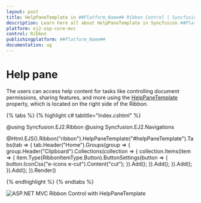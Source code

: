 ```yaml
---
layout: post
title: HelpPaneTemplate in ##Platform_Name## Ribbon Control | Syncfusion
description: Learn here all about HelpPaneTemplate in Syncfusion ##Platform_Name## Ribbon control of Syncfusion Essential JS 2 and more.
platform: ej2-asp-core-mvc
control: Ribbon
publishingplatform: ##Platform_Name##
documentation: ug
---
```


# Help pane

The users can access help content for tasks like controlling document permissions, sharing features, and more using the [HelpPaneTemplate](https://help.syncfusion.com/cr/aspnetmvc-js2/syncfusion.ej2.ribbon.ribbon.html#Syncfusion_EJ2_Ribbon_Ribbon_HelpPaneTemplate) property, which is located on the right side of the Ribbon.

{% tabs %}
{% highlight c# tabtitle="Index.cshtml" %}

@using Syncfusion.EJ2.Ribbon
@using Syncfusion.EJ2.Navigations

@Html.EJS().Ribbon("ribbon").HelpPaneTemplate("#helpPaneTemplate").Tabs(tab =>
{
    tab.Header("Home").Groups(group =>
    {
        group.Header("Clipboard").Collections(collection =>
        {
            collection.Items(item =>
            {
                item.Type(RibbonItemType.Button).ButtonSettings(button =>
                {
                    button.IconCss("e-icons e-cut").Content("cut");
                }).Add();
            }).Add();
        }).Add();
    }).Add();
}).Render()

<style>
    .action_btn {
        margin: 0px 5px;
        border: none;
        color: #ffffff;
        background-color: #0d6efd;
    }
</style>

<script type="text/x-jsrender" id="helpPaneTemplate">
    <button class="action_btn"><span id="undo" class="e-icons e-undo"></span> Undo </button>
    <button class="action_btn"><span id="redo" class="e-icons e-redo"></span> Redo </button>
</script>

{% endhighlight %}
{% endtabs %}

![ASP.NET MVC Ribbon Control with HelpPaneTemplate](./images/helpPaneTemplate.png)